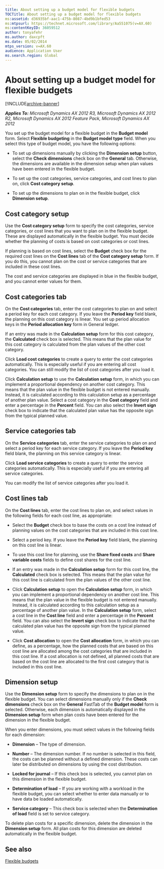 ```yaml
---
title: About setting up a budget model for flexible budgets
TOCTitle: About setting up a budget model for flexible budgets
ms:assetid: d36935bf-aac1-475b-8087-4bd9b1bfed53
ms:mtpsurl: https://technet.microsoft.com/library/Aa551075(v=AX.60)
ms:contentKeyID: 36059512
author: tonyafehr
ms.author: daxcpft
ms.date: 05/02/2014
mtps_version: v=AX.60
audience: Application User
ms.search.region: Global
---
```


# About setting up a budget model for flexible budgets 


[!INCLUDE[archive-banner](includes/archive-banner.md)]


_**Applies To:** Microsoft Dynamics AX 2012 R3, Microsoft Dynamics AX 2012 R2, Microsoft Dynamics AX 2012 Feature Pack, Microsoft Dynamics AX 2012_

You set up the budget model for a flexible budget in the **Budget model** form. Select **Flexible budgeting** in the **Budget model type** field. When you select this type of budget model, you have the following options:

  - To set up dimensions manually by clicking the **Dimension setup** button, select the **Check dimensions** check box on the **General** tab. Otherwise, the dimensions are available in the dimension setup when plan values have been entered in the flexible budget.

  - To set up the cost categories, service categories, and cost lines to plan on, click **Cost category setup**.

  - To set up the dimensions to plan on in the flexible budget, click **Dimension setup**.

## Cost category setup

Use the **Cost category setup** form to specify the cost categories, service categories, or cost lines that you want to plan on in the flexible budget. These are displayed automatically in the flexible budget. You must decide whether the planning of costs is based on cost categories or cost lines.

If planning is based on cost lines, select the **Budget** check box for the required cost lines on the **Cost lines** tab of the **Cost category setup** form. If you do this, you cannot plan on the cost or service categories that are included in these cost lines.

The cost and service categories are displayed in blue in the flexible budget, and you cannot enter values for them.

## Cost categories tab

On the **Cost categories** tab, enter the cost categories to plan on and select a period key for each cost category. If you leave the **Period key** field blank, the planning on this cost category is linear. You set up period allocation keys in the **Period allocation key** form in General ledger.

If an entry was made in the **Calculation setup** form for this cost category, the **Calculated** check box is selected. This means that the plan value for this cost category is calculated from the plan values of the other cost category.

Click **Load cost categories** to create a query to enter the cost categories automatically. This is especially useful if you are entering all cost categories. You can still modify the list of cost categories after you load it.

Click **Calculation setup** to use the **Calculation setup** form, in which you can implement a proportional dependency on another cost category. This means that the plan value in the flexible budget is not entered manually. Instead, it is calculated according to this calculation setup as a percentage of another plan value. Select a cost category in the **Cost category** field and enter a percentage in the **Percent** field. You can also select the **Invert sign** check box to indicate that the calculated plan value has the opposite sign from the typical planned value.

## Service categories tab

On the **Service categories** tab, enter the service categories to plan on and select a period key for each service category. If you leave the **Period key** field blank, the planning on this service category is linear.

Click **Load service categories** to create a query to enter the service categories automatically. This is especially useful if you are entering all service categories.

You can modify the list of service categories after you load it.

## Cost lines tab

On the **Cost lines** tab, enter the cost lines to plan on, and select values in the following fields for each cost line, as appropriate:

  - Select the **Budget** check box to base the costs on a cost line instead of planning values on the cost categories that are included in this cost line.

  - Select a period key. If you leave the **Period key** field blank, the planning on this cost line is linear.

  - To use this cost line for planning, use the **Share fixed costs** and **Share variable costs** fields to define cost shares for the cost line.

  - If an entry was made in the **Calculation setup** form for this cost line, the **Calculated** check box is selected. This means that the plan value for this cost line is calculated from the plan values of the other cost line.

  - Click **Calculation setup** to open the **Calculation setup** form, in which you can implement a proportional dependency on another cost line. This means that the plan value in the flexible budget is not entered manually. Instead, it is calculated according to this calculation setup as a percentage of another plan value. In the **Calculation setup** form, select a cost line in the **Cost line** field and enter a percentage in the **Percent** field. You can also select the **Invert sign** check box to indicate that the calculated plan value has the opposite sign from the typical planned value.

  - Click **Cost allocation** to open the **Cost allocation** form, in which you can define, as a percentage, how the planned costs that are based on this cost line are allocated among the cost categories that are included in this cost line. If a cost allocation is not defined, all planned costs that are based on the cost line are allocated to the first cost category that is included in this cost line.

## Dimension setup

Use the **Dimension setup** form to specify the dimensions to plan on in the flexible budget. You can select dimensions manually only if the **Check dimensions** check box on the **General** FastTab of the **Budget model** form is selected. Otherwise, each dimension is automatically displayed in the **Dimension setup** form when plan costs have been entered for the dimension in the flexible budget.

When you enter dimensions, you must select values in the following fields for each dimension:

  - **Dimension** – The type of dimension.

  - **Number** – The dimension number. If no number is selected in this field, the costs can be planned without a defined dimension. These costs can later be distributed on dimensions by using the cost distribution.

  - **Locked for journal** – If this check box is selected, you cannot plan on this dimension in the flexible budget.

  - **Determination of load** – If you are working with a workload in the flexible budget, you can select whether to enter data manually or to have data be loaded automatically.

  - **Service category** – This check box is selected when the **Determination of load** field is set to service category.

To delete plan costs for a specific dimension, delete the dimension in the **Dimension setup** form. All plan costs for this dimension are deleted automatically in the flexible budget.

## See also

[Flexible budgets](flexible-budgets.md)

  


